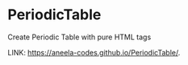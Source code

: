 # PeriodicTable
Create Periodic Table with pure HTML tags

LINK:
https://aneela-codes.github.io/PeriodicTable/. 
